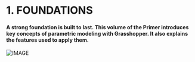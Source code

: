 # 1. FOUNDATIONS

#### A strong foundation is built to last. This volume of the Primer introduces key concepts of parametric modeling with Grasshopper. It also explains the features used to apply them.
![IMAGE](images/001-foundations.png)
